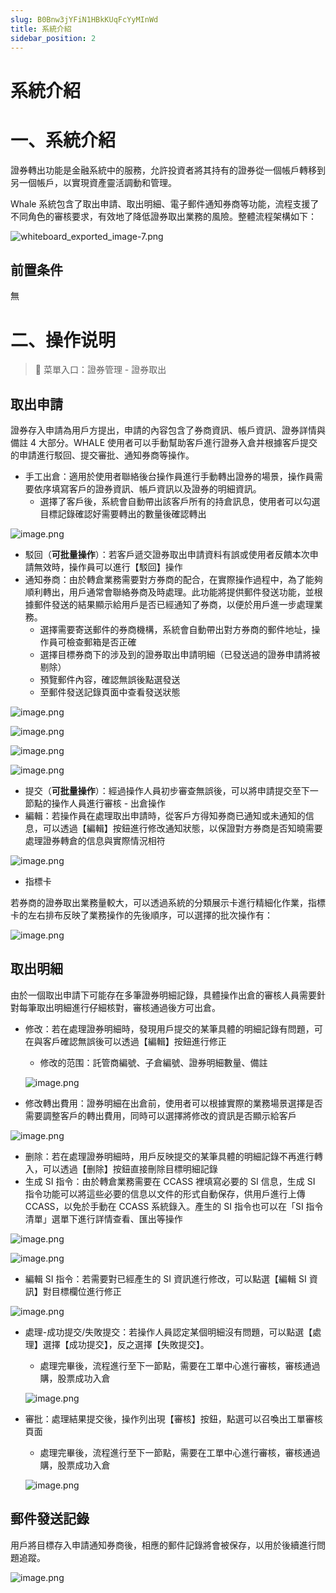 ```yaml
---
slug: B0Bnw3jYFiN1HBkKUqFcYyMInWd
title: 系統介紹
sidebar_position: 2
---
```



# 系統介紹


# 一、系統介紹


證券轉出功能是金融系統中的服務，允許投資者將其持有的證券從一個帳戶轉移到另一個帳戶，以實現資產靈活調動和管理。


Whale 系統包含了取出申請、取出明細、電子郵件通知券商等功能，流程支援了不同角色的審核要求，有效地了降低證券取出業務的風險。整體流程架構如下：


![whiteboard_exported_image-7.png](/assets/66e9ddc42af9906dcd872626faf853ab.png)


## 前置条件


無


# 二、操作说明


> 📍 菜單入口：證券管理 - 證券取出


## 取出申請


證券存入申請為用戶方提出，申請的內容包含了券商資訊、帳戶資訊、證券詳情與備註 4 大部分。WHALE 使用者可以手動幫助客戶進行證券入倉并根據客戶提交的申請進行駁回、提交審批、通知券商等操作。

- 手工出倉：適用於使用者聯絡後台操作員進行手動轉出證券的場景，操作員需要依序填寫客戶的證券資訊、帳戶資訊以及證券的明細資訊。
    - 選擇了客戶後，系統會自動帶出該客戶所有的持倉訊息，使用者可以勾選目標記錄確認好需要轉出的數量後確認轉出

![image.png](/assets/5fde46f8d1f25ec4f20d76fc87c58054.png)

- 駁回（**可批量操作**）：若客戶遞交證券取出申請資料有誤或使用者反饋本次申請無效時，操作員可以進行【駁回】操作
- 通知券商：由於轉倉業務需要對方券商的配合，在實際操作過程中，為了能夠順利轉出，用戶通常會聯絡券商及時處理。此功能將提供郵件發送功能，並根據郵件發送的結果顯示給用戶是否已經通知了券商，以便於用戶進一步處理業務。
    - 選擇需要寄送郵件的券商機構，系統會自動帶出對方券商的郵件地址，操作員可檢查郵箱是否正確
    - 選擇目標券商下的涉及到的證券取出申請明細（已發送過的證券申請將被剔除）
    - 預覽郵件內容，確認無誤後點選發送
    - 至郵件發送記錄頁面中查看發送狀態

![image.png](/assets/d7b7e970c25af498e241ec81c723fb10.png)


![image.png](/assets/2c3900504e91cfe2a5df6f90e4f87d1b.png)


![image.png](/assets/b31362bec4f3341d0fa817c4f7e54453.png)


![image.png](/assets/384e1343fd6943c81148cbcaa0b2eb71.png)

- 提交（**可批量操作**）：經過操作人員初步審查無誤後，可以將申請提交至下一節點的操作人員進行審核 - 出倉操作
- 編輯：若操作員在處理取出申請時，從客戶方得知券商已通知或未通知的信息，可以透過【編輯】按鈕進行修改通知狀態，以保證對方券商是否知曉需要處理證券轉倉的信息與實際情況相符

![image.png](/assets/b073e578f4e82f87bec1bf889b290420.png)

- 指標卡

若券商的證券取出業務量較大，可以透過系統的分類展示卡進行精細化作業，指標卡的左右排布反映了業務操作的先後順序，可以選擇的批次操作有：


![image.png](/assets/74d58ede22fce05688fcfd76c1495999.png)


## 取出明細


由於一個取出申請下可能存在多筆證券明細記錄，具體操作出倉的審核人員需要針對每筆取出明細進行仔細核對，審核通過後方可出倉。

- 修改：若在處理證券明細時，發現用戶提交的某筆具體的明細記錄有問題，可在與客戶確認無誤後可以透過【編輯】按鈕進行修正
    - 修改的范围：託管商編號、子倉編號、證券明細數量、備註

    ![image.png](/assets/aab6de1975ceb742d2e8f81286cd25e0.png)

- 修改轉出費用：證券明細在出倉前，使用者可以根據實際的業務場景選擇是否需要調整客戶的轉出費用，同時可以選擇將修改的資訊是否顯示給客戶

![image.png](/assets/a1100a9168962c0ab8b8e421c9b7a3eb.png)

- 删除：若在處理證券明細時，用戶反映提交的某筆具體的明細記錄不再進行轉入，可以透過【删除】按鈕直接刪除目標明細記錄
- 生成 SI 指令：由於轉倉業務需要在 CCASS 裡填寫必要的 SI 信息，生成 SI 指令功能可以將這些必要的信息以文件的形式自動保存，供用戶進行上傳 CCASS，以免於手動在 CCASS 系統錄入。產生的 SI 指令也可以在「SI 指令清單」選單下進行詳情查看、匯出等操作

![image.png](/assets/750d7b334a6a2fe1cccc22c98bbd5e95.png)


![image.png](/assets/9018632d0c6922c096537e03655c3ab9.png)

- 編輯 SI 指令：若需要對已經產生的 SI 資訊進行修改，可以點選【編輯 SI 資訊】對目標欄位進行修正

![image.png](/assets/290bb372ba49983a3cc9e082f3cb8035.png)

- 處理-成功提交/失敗提交：若操作人員認定某個明細沒有問題，可以點選【處理】選擇【成功提交】，反之選擇【失敗提交】。
    - 處理完畢後，流程進行至下一節點，需要在工單中心進行審核，審核通過購，股票成功入倉

    ![image.png](/assets/e57316ef0c5920f996c922d31873caf0.png)

- 審批：處理結果提交後，操作列出現【審核】按鈕，點選可以召喚出工單審核頁面
    - 處理完畢後，流程進行至下一節點，需要在工單中心進行審核，審核通過購，股票成功入倉

    ![image.png](/assets/7ee3640f90cf3eeafab1acc85e8fd689.png)


## 郵件發送記錄


用戶將目標存入申請通知券商後，相應的郵件記錄將會被保存，以用於後續進行問題追蹤。


![image.png](/assets/5dc4287761def9db97b88387e55a445d.png)

